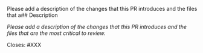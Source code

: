 Please add a description of the changes that this PR introduces and the files that
a## Description

_Please add a description of the changes that this PR introduces and the files that
are the most critical to review._ 

Closes: #XXX


